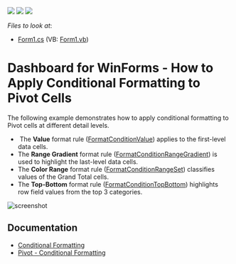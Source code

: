 <!-- default badges list -->
![](https://img.shields.io/endpoint?url=https://codecentral.devexpress.com/api/v1/VersionRange/128580678/18.2.3%2B)
[![](https://img.shields.io/badge/Open_in_DevExpress_Support_Center-FF7200?style=flat-square&logo=DevExpress&logoColor=white)](https://supportcenter.devexpress.com/ticket/details/T267344)
[![](https://img.shields.io/badge/📖_How_to_use_DevExpress_Examples-e9f6fc?style=flat-square)](https://docs.devexpress.com/GeneralInformation/403183)
<!-- default badges end -->
<!-- default file list -->
*Files to look at*:

* [Form1.cs](./CS/Pivot_ConditionalFormatting/Form1.cs) (VB: [Form1.vb](./VB/Pivot_ConditionalFormatting/Form1.vb))
<!-- default file list end -->
# Dashboard for WinForms - How to Apply Conditional Formatting to Pivot Cells


The following example demonstrates how to apply conditional formatting to Pivot cells at different detail levels.

*  The **Value** format rule ([FormatConditionValue](https://docs.devexpress.com/Dashboard/DevExpress.DashboardCommon.FormatConditionValue)) applies to the first-level data cells.
* The **Range Gradient** format rule ([FormatConditionRangeGradient](https://docs.devexpress.com/Dashboard/DevExpress.DashboardCommon.FormatConditionRangeGradient)) is used to highlight the last-level data cells.
* The **Color Range** format rule ([FormatConditionRangeSet](https://docs.devexpress.com/Dashboard/DevExpress.DashboardCommon.FormatConditionRangeSet)) classifies values of the Grand Total cells.
* The **Top-Bottom** format rule ([FormatConditionTopBottom](https://docs.devexpress.com/Dashboard/DevExpress.DashboardCommon.FormatConditionTopBottom)) highlights row field values from the top 3 categories.

![screenshot](/images/screenshot.png)

## Documentation

* [Conditional Formatting](https://docs.devexpress.com/Dashboard/116914/common-features/appearance-customization/conditional-formatting)
* [Pivot - Conditional Formatting](https://docs.devexpress.com/Dashboard/401934)
